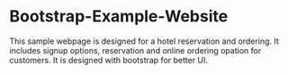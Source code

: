 ﻿# Bootstrap-Example-Website
This sample webpage is designed for a hotel reservation and ordering.
It includes signup options, reservation and online ordering opation for customers.
It is designed with bootstrap for better UI.
